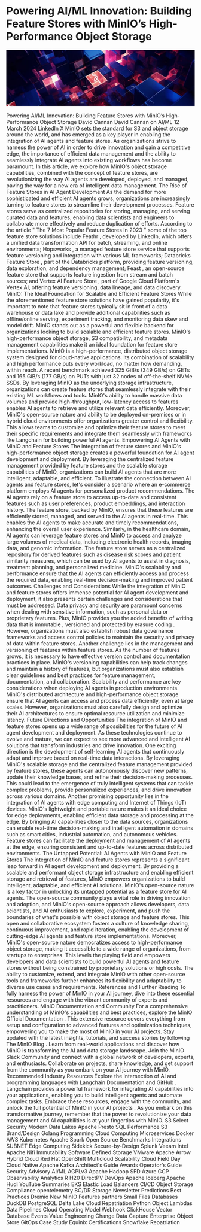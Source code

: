 # Powering AI/ML Innovation: Building Feature Stores with MinIO’s High-Performance Object Storage

![Header Image](articles/images/Powering_AI_ML_Innovation__Building_Feature_Stores_with_MinIO_s_High-Performance_Object_Storage.jpg)

Powering AI/ML Innovation: Building Feature Stores with MinIO’s High-Performance Object Storage
David Cannan
David Cannan
on
AI/ML
12 March 2024
LinkedIn
X
MinIO sets the standard for S3 and object storage around the world, and has emerged as a key player in enabling the integration of AI agents and feature stores. As organizations strive to harness the power of AI in order to drive innovation and gain a competitive edge, the importance of efficient data management and the ability to seamlessly integrate AI agents into existing workflows has become paramount. In this article, we explore how MinIO's object storage capabilities, combined with the concept of feature stores, are revolutionizing the way AI agents are developed, deployed, and managed, paving the way for a new era of intelligent data management.
The Rise of Feature Stores in AI Agent Development
As the demand for more sophisticated and efficient AI agents grows, organizations are increasingly turning to feature stores to streamline their development processes. Feature stores serve as centralized repositories for storing, managing, and serving curated data and features, enabling data scientists and engineers to collaborate more effectively and reduce duplication of efforts.
According to the article "
The 7 Most Popular Feature Stores In 2023
" some of the top feature store solutions include
Feathr
, developed by LinkedIn, which offers a unified data transformation API for batch, streaming, and online environments;
Hopsworks
, a managed feature store service that supports feature versioning and integration with various ML frameworks;
Databricks Feature Store
, part of the Databricks platform, providing feature versioning, data exploration, and dependency management;
Feast
, an open-source feature store that supports feature ingestion from stream and batch sources; and
Vertex AI Feature Store
, part of Google Cloud Platform's Vertex AI, offering feature versioning, data lineage, and data discovery.
MinIO: The Ideal Foundation for Scalable and Efficient Feature Stores
While the aforementioned feature store solutions have gained popularity, it's important to note that feature stores typically sit in front of a data warehouse or data lake and provide additional capabilities such as offline/online serving, experiment tracking, and monitoring data skew and model drift. MinIO stands out as a powerful and flexible backend for organizations looking to build scalable and efficient feature stores. MinIO's high-performance object storage, S3 compatibility, and metadata management capabilities make it an ideal foundation for feature store implementations.
MinIO is a high-performance, distributed object storage system designed for cloud-native applications. Its combination of scalability and high performance puts every workload, no matter how demanding, within reach. A
recent benchmark
achieved 325 GiB/s (349 GB/s) on GETs and 165 GiB/s (177 GB/s) on PUTs with just 32 nodes of off-the-shelf NVMe SSDs. By leveraging MinIO as the underlying storage infrastructure, organizations can create feature stores that seamlessly integrate with their existing ML workflows and tools. MinIO's ability to handle massive data volumes and provide high-throughput, low-latency access to features enables AI agents to retrieve and utilize relevant data efficiently.
Moreover, MinIO's open-source nature and ability to be deployed on-premises or in hybrid cloud environments offer organizations greater control and flexibility. This allows teams to customize and optimize their feature stores to meet their specific requirements and integrate them seamlessly with frameworks like Langchain for building powerful AI agents.
Empowering AI Agents with MinIO and Feature Stores
The integration of feature stores and MinIO's high-performance object storage creates a powerful foundation for AI agent development and deployment. By leveraging the centralized feature management provided by feature stores and the scalable storage capabilities of MinIO, organizations can build AI agents that are more intelligent, adaptable, and efficient.
To illustrate the connection between AI agents and feature stores, let's consider a scenario where an e-commerce platform employs AI agents for personalized product recommendations. The AI agents rely on a feature store to access up-to-date and consistent features such as user preferences, product embeddings, and interaction history. The feature store, backed by MinIO, ensures that these features are efficiently stored, managed, and served to the AI agents in real-time. This enables the AI agents to make accurate and timely recommendations, enhancing the overall user experience.
Similarly, in the healthcare domain, AI agents can leverage feature stores and MinIO to access and analyze large volumes of medical data, including electronic health records, imaging data, and genomic information. The feature store serves as a centralized repository for derived features such as disease risk scores and patient similarity measures, which can be used by AI agents to assist in diagnosis, treatment planning, and personalized medicine. MinIO's scalability and performance ensure that the AI agents can efficiently access and process the required data, enabling real-time decision-making and improved patient outcomes.
Challenges and Considerations
While the integration of MinIO and feature stores offers immense potential for AI agent development and deployment, it also presents certain challenges and considerations that must be addressed.
Data privacy and security are paramount concerns when dealing with sensitive information, such as personal data or proprietary features. Plus, MinIO provides you the added benefits of writing data that is
immutable
,
versioned
and protected by
erasure coding
. However, organizations must also establish robust data governance frameworks and access control policies to maintain the security and privacy of data within feature stores.
Another challenge lies in the management and versioning of features within feature stores. As the number of features grows, it is necessary to have effective version control and documentation practices in place. MinIO's
versioning
capabilities can help track changes and maintain a history of features, but organizations must also establish clear guidelines and best practices for feature management, documentation, and collaboration.
Scalability and performance
are key considerations when deploying AI agents in production environments. MinIO's distributed architecture and high-performance object storage ensure that AI agents can access and process data efficiently, even at large scales. However, organizations must also carefully design and optimize their AI architectures to ensure optimal resource utilization and minimize latency.
Future Directions and Opportunities
The integration of MinIO and feature stores opens up a wide range of possibilities for the future of AI agent development and deployment. As these technologies continue to evolve and mature, we can expect to see more advanced and intelligent AI solutions that transform industries and drive innovation.
One exciting direction is the development of self-learning AI agents that continuously adapt and improve based on real-time data interactions. By leveraging MinIO's scalable storage and the centralized feature management provided by feature stores, these agents can autonomously discover new patterns, update their knowledge bases, and refine their decision-making processes. This could lead to the emergence of truly intelligent systems that can tackle complex problems, provide personalized experiences, and drive innovation across various domains.
Another promising opportunity lies in the integration of AI agents with edge computing and
Internet of Things
(IoT) devices. MinIO's lightweight and portable nature makes it an ideal choice for edge deployments, enabling efficient data storage and processing at the edge. By bringing AI capabilities closer to the data sources, organizations can enable real-time decision-making and intelligent automation in domains such as smart cities, industrial automation, and autonomous vehicles. Feature stores can facilitate the deployment and management of AI agents at the edge, ensuring consistent and up-to-date features across distributed environments.
The Untapped Potential: AI Agents with MinIO and Feature Stores
The integration of MinIO and feature stores represents a significant leap forward in AI agent development and deployment. By providing a scalable and performant object storage infrastructure and enabling efficient storage and retrieval of features, MinIO empowers organizations to build intelligent, adaptable, and efficient AI solutions.
MinIO's open-source nature is a key factor in unlocking its untapped potential as a feature store for AI agents. The open-source community plays a vital role in driving innovation and adoption, and MinIO's open-source approach allows developers, data scientists, and AI enthusiasts to explore, experiment, and push the boundaries of what's possible with object storage and feature stores. This open and collaborative ecosystem fosters a culture of knowledge sharing, continuous improvement, and rapid iteration, enabling the development of cutting-edge AI agents and feature store implementations.
Moreover, MinIO's open-source nature democratizes access to high-performance object storage, making it accessible to a wide range of organizations, from startups to enterprises. This levels the playing field and empowers developers and data scientists to build powerful AI agents and feature stores without being constrained by proprietary solutions or high costs. The ability to customize, extend, and integrate MinIO with other open-source tools and frameworks further enhances its flexibility and adaptability to diverse use cases and requirements.
References and Further Reading
To fully harness the power of MinIO in your AI journey, dive into these essential resources and engage with the vibrant community of experts and practitioners.
MinIO Documentation and Community
For a comprehensive understanding of MinIO's capabilities and best practices, explore the
MinIO Official Documentation
. This extensive resource covers everything from setup and configuration to advanced features and optimization techniques, empowering you to make the most of MinIO in your AI projects.
Stay updated with the latest insights, tutorials, and success stories by following
The MinIO Blog
. Learn from real-world applications and discover how MinIO is transforming the AI and data storage landscape.
Join the
MinIO Slack Community
and connect with a global network of developers, experts, and enthusiasts. Collaborate on projects, share knowledge, and get support from the community as you embark on your AI journey with MinIO.
Recommended Industry Resources
Explore the intersection of AI and programming languages with
Langchain Documentation
and
GitHub
. Langchain provides a powerful framework for integrating AI capabilities into your applications, enabling you to build intelligent agents and automate complex tasks.
Embrace these resources, engage with the community, and unlock the full potential of MinIO in your
AI projects
. As you embark on this transformative journey, remember that the power to revolutionize your data management and AI capabilities is at your fingertips with MinIO.
S3 Select
Security
Modern Data Lakes
Apache Presto
SQL
Performance
S3
Brand/Design
Golang
Programming
Cloud Computing
Microservices
Docker
AWS
Kubernetes
Apache Spark
Open Source
Benchmarks
Integrations
SUBNET
Edge Computing
Sidekick
Secure-by-Design
Splunk
Veeam
Intel
Apache Nifi
Immutability
Software Defined Storage
VMware
Apache Arrow
Hybrid Cloud
Red Hat OpenShift
Multicloud
Scalability
Cloud Field Day
Cloud Native
Apache Kafka
Architect's Guide
Awards
Operator's Guide
Security Advisory
AI/ML
AGPLv3
Apache Hadoop
SFD
Azure
GCP
Observability
Analytics
R
H20
DirectPV
DevOps
Apache Iceberg
Apache Hudi
YouTube Summaries
EKS
Elastic Load Balancers
CI/CD
Object Storage
Compliance
opentelemetry
BC/DR
Storage Newsletter Predictions
Best Practices
Dremio
New MinIO Features
partners
Small Files
Databases
DuckDB
PostgreSQL
Delta Lake
Cloud Repatriation
Python
Object Lambdas
Data Pipelines
Cloud Operating Model
Webhook
ClickHouse
Vector Database
Events
Value Engineering
Change Data Capture
Enterprise Object Store
GitOps
Case Study
Equinix
Certifications
Snowflake
Repatriation
